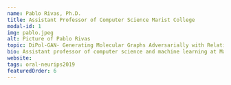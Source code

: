 ```yaml
---
name: Pablo Rivas, Ph.D.
title: Assistant Professor of Computer Science Marist College
modal-id: 1
img: pablo.jpeg    
alt: Picture of Pablo Rivas
topic: DiPol-GAN- Generating Molecular Graphs Adversarially with Relational Differentiable Pooling
bio: Assistant professor of computer science and machine learning at Marist College, AI ethicist, machine learning nerd, deep learning evangelist.
website: 
tags: oral-neurips2019
featuredOrder: 6
---
```

